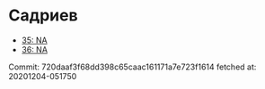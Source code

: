 # Садриев
- [35: NA](35.md)
- [36: NA](36.md)

Commit: 720daaf3f68dd398c65caac161171a7e723f1614
 fetched at: 20201204-051750
